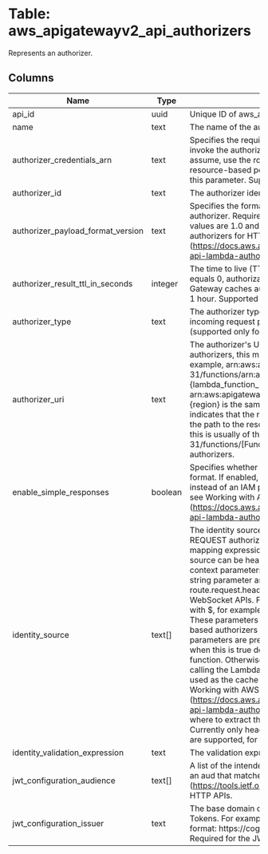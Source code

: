 
# Table: aws_apigatewayv2_api_authorizers
Represents an authorizer.
## Columns
| Name        | Type           | Description  |
| ------------- | ------------- | -----  |
|api_id|uuid|Unique ID of aws_apigatewayv2_apis table (FK)|
|name|text|The name of the authorizer.|
|authorizer_credentials_arn|text|Specifies the required credentials as an IAM role for API Gateway to invoke the authorizer. To specify an IAM role for API Gateway to assume, use the role's Amazon Resource Name (ARN). To use resource-based permissions on the Lambda function, don't specify this parameter. Supported only for REQUEST authorizers.|
|authorizer_id|text|The authorizer identifier.|
|authorizer_payload_format_version|text|Specifies the format of the payload sent to an HTTP API Lambda authorizer. Required for HTTP API Lambda authorizers. Supported values are 1.0 and 2.0. To learn more, see Working with AWS Lambda authorizers for HTTP APIs (https://docs.aws.amazon.com/apigateway/latest/developerguide/http-api-lambda-authorizer.html).|
|authorizer_result_ttl_in_seconds|integer|The time to live (TTL) for cached authorizer results, in seconds. If it equals 0, authorization caching is disabled. If it is greater than 0, API Gateway caches authorizer responses. The maximum value is 3600, or 1 hour. Supported only for HTTP API Lambda authorizers.|
|authorizer_type|text|The authorizer type. Specify REQUEST for a Lambda function using incoming request parameters. Specify JWT to use JSON Web Tokens (supported only for HTTP APIs).|
|authorizer_uri|text|The authorizer's Uniform Resource Identifier (URI). For REQUEST authorizers, this must be a well-formed Lambda function URI, for example, arn:aws:apigateway:us-west-2:lambda:path/2015-03-31/functions/arn:aws:lambda:us-west-2:{account_id}:function:{lambda_function_name}/invocations. In general, the URI has this form: arn:aws:apigateway:{region}:lambda:path/{service_api} , where {region} is the same as the region hosting the Lambda function, path indicates that the remaining substring in the URI should be treated as the path to the resource, including the initial /. For Lambda functions, this is usually of the form /2015-03-31/functions/[FunctionARN]/invocations. Supported only for REQUEST authorizers.|
|enable_simple_responses|boolean|Specifies whether a Lambda authorizer returns a response in a simple format. If enabled, the Lambda authorizer can return a boolean value instead of an IAM policy. Supported only for HTTP APIs. To learn more, see Working with AWS Lambda authorizers for HTTP APIs (https://docs.aws.amazon.com/apigateway/latest/developerguide/http-api-lambda-authorizer.html)|
|identity_source|text[]|The identity source for which authorization is requested. For a REQUEST authorizer, this is optional. The value is a set of one or more mapping expressions of the specified request parameters. The identity source can be headers, query string parameters, stage variables, and context parameters. For example, if an Auth header and a Name query string parameter are defined as identity sources, this value is route.request.header.Auth, route.request.querystring.Name for WebSocket APIs. For HTTP APIs, use selection expressions prefixed with $, for example, $request.header.Auth, $request.querystring.Name. These parameters are used to perform runtime validation for Lambda-based authorizers by verifying all of the identity-related request parameters are present in the request, not null, and non-empty. Only when this is true does the authorizer invoke the authorizer Lambda function. Otherwise, it returns a 401 Unauthorized response without calling the Lambda function. For HTTP APIs, identity sources are also used as the cache key when caching is enabled. To learn more, see Working with AWS Lambda authorizers for HTTP APIs (https://docs.aws.amazon.com/apigateway/latest/developerguide/http-api-lambda-authorizer.html). For JWT, a single entry that specifies where to extract the JSON Web Token (JWT) from inbound requests. Currently only header-based and query parameter-based selections are supported, for example $request.header.Authorization.|
|identity_validation_expression|text|The validation expression does not apply to the REQUEST authorizer.|
|jwt_configuration_audience|text[]|A list of the intended recipients of the JWT. A valid JWT must provide an aud that matches at least one entry in this list. See RFC 7519 (https://tools.ietf.org/html/rfc7519#section-4.1.3). Supported only for HTTP APIs.|
|jwt_configuration_issuer|text|The base domain of the identity provider that issues JSON Web Tokens. For example, an Amazon Cognito user pool has the following format: https://cognito-idp.{region}.amazonaws.com/{userPoolId} . Required for the JWT authorizer type. Supported only for HTTP APIs.|
